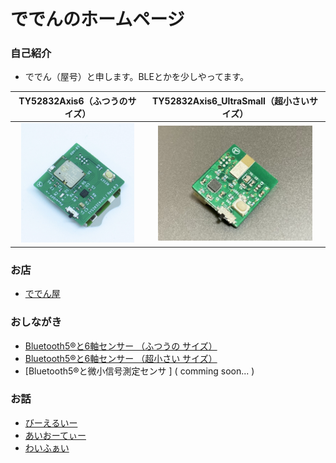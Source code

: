 

# ででんのホームページ

### 自己紹介
- ででん（屋号）と申します。BLEとかを少しやってます。  

|  TY52832Axis6（ふつうのサイズ）  |  TY52832Axis6_UltraSmall（超小さいサイズ）  |
| :---:| :---: |
|  <img width="90%" alt="cachedImage_3.jpg" src="images/cachedImage_3.jpg">  |  <img width="90%" alt="ty52832axis6_ultrasmall.jpg" src="images/IMG_8926.jpg">  |


### お店
  - [ででん屋](https://dedendendede.base.shop/)  

### おしながき
  - [Bluetooth5®︎と6軸センサー （ふつうの サイズ）](https://www.chocbanana.com/ty52832axis6)  
  - [Bluetooth5®︎と6軸センサー （超小さい サイズ）](https://www.chocbanana.com/ty52832axis6_ultrasmall)  
  - [Bluetooth5®︎と微小信号測定センサ ] ( comming soon... )  


### お話
  - [びーえるいー](https://www.chocbanana.com/ble)
  - [あいおーてぃー](https://www.chocbanana.com/nrf91)
  - [わいふぁい](https://www.chocbanana.com/nrf7002)
